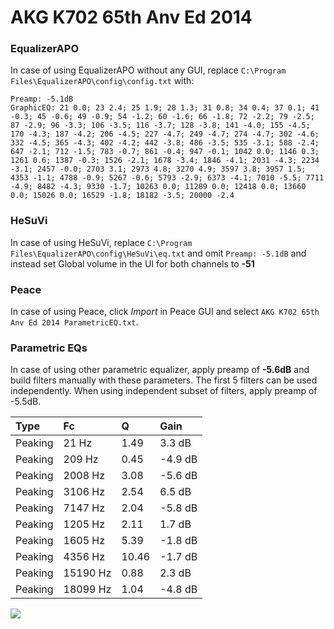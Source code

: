 # AKG K702 65th Anv Ed 2014

### EqualizerAPO
In case of using EqualizerAPO without any GUI, replace `C:\Program Files\EqualizerAPO\config\config.txt`
with:
```
Preamp: -5.1dB
GraphicEQ: 21 0.0; 23 2.4; 25 1.9; 28 1.3; 31 0.8; 34 0.4; 37 0.1; 41 -0.3; 45 -0.6; 49 -0.9; 54 -1.2; 60 -1.6; 66 -1.8; 72 -2.2; 79 -2.5; 87 -2.9; 96 -3.3; 106 -3.5; 116 -3.7; 128 -3.8; 141 -4.0; 155 -4.5; 170 -4.3; 187 -4.2; 206 -4.5; 227 -4.7; 249 -4.7; 274 -4.7; 302 -4.6; 332 -4.5; 365 -4.3; 402 -4.2; 442 -3.8; 486 -3.5; 535 -3.1; 588 -2.4; 647 -2.1; 712 -1.5; 783 -0.7; 861 -0.4; 947 -0.1; 1042 0.0; 1146 0.3; 1261 0.6; 1387 -0.3; 1526 -2.1; 1678 -3.4; 1846 -4.1; 2031 -4.3; 2234 -3.1; 2457 -0.0; 2703 3.1; 2973 4.8; 3270 4.9; 3597 3.8; 3957 1.5; 4353 -1.1; 4788 -0.9; 5267 -0.6; 5793 -2.9; 6373 -4.1; 7010 -5.5; 7711 -4.9; 8482 -4.3; 9330 -1.7; 10263 0.0; 11289 0.0; 12418 0.0; 13660 0.0; 15026 0.0; 16529 -1.8; 18182 -3.5; 20000 -2.4
```

### HeSuVi
In case of using HeSuVi, replace `C:\Program Files\EqualizerAPO\config\HeSuVi\eq.txt` and omit `Preamp:
-5.1dB` and instead set Global volume in the UI for both channels to **-51**

### Peace
In case of using Peace, click *Import* in Peace GUI and select `AKG K702 65th Anv Ed 2014 ParametricEQ.txt`.

### Parametric EQs
In case of using other parametric equalizer, apply preamp of **-5.6dB** and build filters manually
with these parameters. The first 5 filters can be used independently.
When using independent subset of filters, apply preamp of -5.5dB.

| Type    | Fc       |     Q | Gain    |
|:--------|:---------|:------|:--------|
| Peaking | 21 Hz    |  1.49 | 3.3 dB  |
| Peaking | 209 Hz   |  0.45 | -4.9 dB |
| Peaking | 2008 Hz  |  3.08 | -5.6 dB |
| Peaking | 3106 Hz  |  2.54 | 6.5 dB  |
| Peaking | 7147 Hz  |  2.04 | -5.8 dB |
| Peaking | 1205 Hz  |  2.11 | 1.7 dB  |
| Peaking | 1605 Hz  |  5.39 | -1.8 dB |
| Peaking | 4356 Hz  | 10.46 | -1.7 dB |
| Peaking | 15190 Hz |  0.88 | 2.3 dB  |
| Peaking | 18099 Hz |  1.04 | -4.8 dB |

![](https://raw.githubusercontent.com/jaakkopasanen/AutoEq/master/results/innerfidelity/sbaf-serious/AKG%20K702%2065th%20Anv%20Ed%202014/AKG%20K702%2065th%20Anv%20Ed%202014.png)